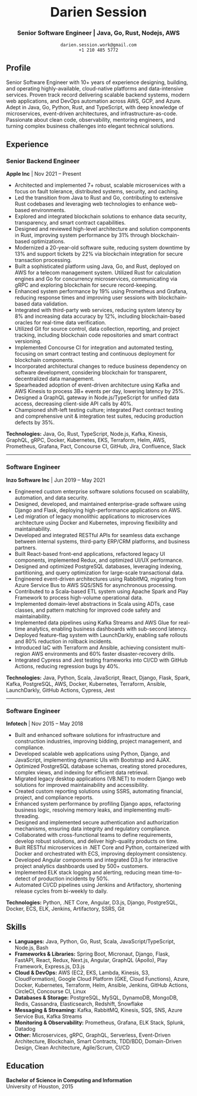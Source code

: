 <div align="center">

<h1 style="font-size: 36px;">Darien Session</h1>

<h3>Senior Software Engineer | Java, Go, Rust, Nodejs, AWS</h3>

```
darien.session.work@gmail.com
+1 210 485 5772
```

</div>

## Profile

Senior Software Engineer with 10+ years of experience designing, building, and operating highly-available, cloud-native platforms and data-intensive services. Proven track record delivering scalable backend systems, modern web applications, and DevOps automation across AWS, GCP, and Azure. Adept in Java, Go, Python, Rust, and TypeScript, with deep knowledge of microservices, event-driven architectures, and infrastructure-as-code. Passionate about clean code, observability, mentoring engineers, and turning complex business challenges into elegant technical solutions.

## Experience

### Senior Backend Engineer  
**Apple Inc** | Nov 2021 – Present

- Architected and implemented 7+ robust, scalable microservices with a focus on fault tolerance, distributed systems, security, and caching.
- Led the transition from Java to Rust and Go, contributing to extensive Rust codebases and leveraging web technologies to enhance web-based environments.
- Explored and integrated blockchain solutions to enhance data security, transparency, and smart contract capabilities.
- Designed and reviewed high-level architecture and solution components in Rust, improving system performance by 31% through blockchain-based optimizations.
- Modernized a 20-year-old software suite, reducing system downtime by 13% and support tickets by 22% via blockchain integration for secure transaction processing.
- Built a sophisticated platform using Java, Go, and Rust, deployed on AWS for a telecom management system. Utilized Rust for calculation engines and Go for concurrency microservices, communicating via gRPC and exploring blockchain for secure record-keeping.
- Enhanced system performance by 19% using Prometheus and Grafana, reducing response times and improving user sessions with blockchain-based data validation.
- Integrated with third-party web services, reducing system latency by 8% and increasing data accuracy by 12%, including blockchain-based oracles for real-time data verification.
- Utilized Git for source control, data collection, reporting, and project tracking, including blockchain code repositories and smart contract versioning.
- Implemented Concourse CI for integration and automated testing, focusing on smart contract testing and continuous deployment for blockchain components.
- Incorporated architectural changes to reduce business dependency on software development, considering blockchain for transparent, decentralized data management.
- Spearheaded adoption of event-driven architecture using Kafka and AWS Kinesis to process 3B+ events per day, lowering latency by 25%.
- Designed a GraphQL gateway in Node.js/TypeScript for unified data access, decreasing client-side API calls by 40%.
- Championed shift-left testing culture; integrated Pact contract testing and comprehensive unit & integration test suites, reducing production defects by 35%.

**Technologies:** Java, Go, Rust, TypeScript, Node.js, Kafka, Kinesis, GraphQL, gRPC, Docker, Kubernetes, EKS, Terraform, Helm, AWS, Prometheus, Grafana, Pact, Concourse CI, GitHub, Jira, Confluence, Slack

---

### Software Engineer  
**Inzo Software Inc** | Jun 2019 – May 2021

- Engineered custom enterprise software solutions focused on scalability, automation, and data security.
- Designed, developed, and maintained enterprise-grade software using Django and Flask, deploying high-performance applications on AWS.
- Led migration of legacy monolithic applications to microservices architecture using Docker and Kubernetes, improving flexibility and maintainability.
- Developed and integrated RESTful APIs for seamless data exchange between internal systems, third-party ERP/CRM platforms, and business partners.
- Built React-based front-end applications, refactored legacy UI components, implemented Redux, and optimized UI/UX performance.
- Designed and optimized PostgreSQL databases, leveraging indexing, partitioning, and query optimization for large-scale transactional data.
- Engineered event-driven architectures using RabbitMQ, migrating from Azure Service Bus to AWS SQS/SNS for asynchronous processing.
- Contributed to a Scala-based ETL system using Apache Spark and Play Framework to process high-volume operational data.
- Implemented domain-level abstractions in Scala using ADTs, case classes, and pattern matching for improved code safety and maintainability.
- Implemented data pipelines using Kafka Streams and AWS Glue for real-time analytics, enabling business dashboards with sub-second latency.
- Deployed feature-flag system with LaunchDarkly, enabling safe rollouts and 80% reduction in rollback incidents.
- Introduced IaC with Terraform and Ansible, achieving consistent multi-region AWS environments and 60% faster disaster-recovery drills.
- Integrated Cypress and Jest testing frameworks into CI/CD with GitHub Actions, reducing regression bugs by 40%.

**Technologies:** Java, Python, Scala, JavaScript, React, Django, Flask, Spark, Kafka, PostgreSQL, AWS, Docker, Kubernetes, Terraform, Ansible, LaunchDarkly, GitHub Actions, Cypress, Jest

---

### Software Engineer  
**Infotech** | Nov 2015 – May 2018

- Built and enhanced software solutions for infrastructure and construction industries, improving bidding, project management, and compliance.
- Developed scalable web applications using Python, Django, and JavaScript, implementing dynamic UIs with Bootstrap and AJAX.
- Optimized PostgreSQL database schemas, creating stored procedures, complex views, and indexing for efficient data retrieval.
- Migrated legacy desktop applications (VB.NET) to modern Django web solutions for improved maintainability and accessibility.
- Created custom reporting solutions using SSRS, automating financial, project, and compliance reports.
- Enhanced system performance by profiling Django apps, refactoring business logic, resolving memory leaks, and implementing multi-threading.
- Designed and implemented secure authentication and authorization mechanisms, ensuring data integrity and regulatory compliance.
- Collaborated with cross-functional teams to define requirements, develop robust solutions, and deliver high-quality products on time.
- Built RESTful microservices in .NET Core and Python, containerized with Docker and orchestrated with ECS, improving deployment consistency.
- Developed Angular components and integrated D3.js for interactive project analytics dashboards used by 500+ customers.
- Implemented ELK stack logging and alerting, reducing mean time-to-detect of production incidents by 50%.
- Automated CI/CD pipelines using Jenkins and Artifactory, shortening release cycles from bi-weekly to daily.

**Technologies:** Python, .NET Core, Angular, D3.js, Django, PostgreSQL, Docker, ECS, ELK, Jenkins, Artifactory, SSRS, Git

## Skills

- **Languages:** Java, Python, Go, Rust, Scala, JavaScript/TypeScript, Node.js, Bash
- **Frameworks & Libraries:** Spring Boot, Micronaut, Django, Flask, FastAPI, React, Redux, Next.js, Angular, GraphQL (Apollo), Play Framework, Express.js, D3.js
- **Cloud & DevOps:** AWS (EC2, EKS, Lambda, Kinesis, S3, CloudFormation), Google Cloud Platform (GKE, Cloud Functions), Azure, Docker, Kubernetes, Terraform, Helm, Ansible, Jenkins, GitHub Actions, CircleCI, Concourse CI, Linux
- **Databases & Storage:** PostgreSQL, MySQL, DynamoDB, MongoDB, Redis, Cassandra, Elasticsearch, Redshift, Snowflake
- **Messaging & Streaming:** Kafka, RabbitMQ, Kinesis, SQS, SNS, Azure Service Bus, Kafka Streams
- **Monitoring & Observability:** Prometheus, Grafana, ELK Stack, Splunk, Datadog
- **Other:** Microservices, gRPC, GraphQL, Serverless, Event-Driven Architecture, Blockchain, Smart Contracts, TDD/BDD, Domain-Driven Design, Clean Architecture, Agile/Scrum, CI/CD

## Education

**Bachelor of Science in Computing and Information**  
University of Houston, 2015
